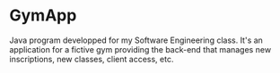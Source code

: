 # GymApp

Java program developped for my Software Engineering class. 
It's an application for a fictive gym providing the back-end that manages new inscriptions, new classes, client access, etc.
